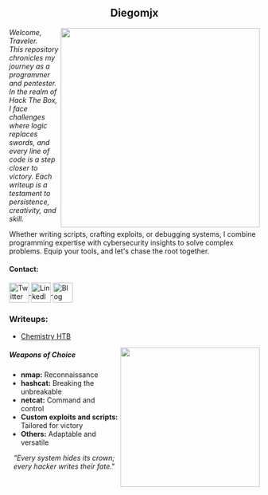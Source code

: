 <h2 align="center">Diegomjx</h2>  
<img align='right' src="https://github-readme-stats.vercel.app/api?username=Diegomjx&show_icons=true&theme=dracula" width="400"> 
<p>
    <em>Welcome, Traveler.<br> 
    This repository chronicles my journey as a programmer and pentester. In the realm of Hack The Box, I face challenges where logic replaces swords, and every line of code is a step closer to victory. Each writeup is a testament to persistence, creativity, and skill.</em>
</p>
<p>
    Whether writing scripts, crafting exploits, or debugging systems, I combine programming expertise with cybersecurity insights to solve complex problems. Equip your tools, and let's chase the root together.
</p>

<h4 align="left">Contact:</h4> 
<p align="left"> 
    <a href="https://twitter.com/YourLinkedIn" target="blank">
        <img align="center" src="https://www.svgrepo.com/show/134540/twitter.svg" alt="Twitter" height="40" width="40" />
    </a> 
    <a href="https://linkedin.com/in/YourLinkedIn" target="blank">
        <img align="center" src="https://www.svgrepo.com/show/138936/linkedin.svg" alt="LinkedIn" height="40" width="40" />
    </a> 
    <a href="https://yourpersonalblog.com" target="blank">
        <img align="center" src="https://www.svgrepo.com/show/354057/medium-icon.svg" alt="Blog" height="40" width="40" />
    </a> 
</p>

<h3 align="left">Writeups:</h3> 
<ul> 
    <li>
        <a href="https://github.com/Diegomjx/Hack-the-box-Writeups/tree/master/easy/ChemistryHTB">
            Chemistry HTB
        </a>
    </li>  
</ul> 
<img align="right" src="https://github-readme-stats.vercel.app/api/top-langs/?username=Diegomjx&layout=compact&show_icons=true&theme=cobalt" width="280" />

<h5>Weapons of Choice</h5>
<ul> 
    <li><b>nmap:</b> Reconnaissance</li> 
    <li><b>hashcat:</b> Breaking the unbreakable</li> 
    <li><b>netcat:</b> Command and control</li> 
    <li><b>Custom exploits and scripts:</b> Tailored for victory</li>
    <li><b>Others:</b> Adaptable and versatile</li> 
</ul>

<p align="center"><em>"Every system hides its crown; every hacker writes their fate."</em></p>

